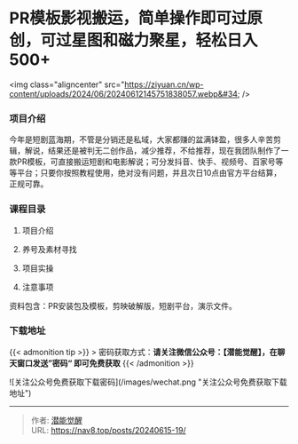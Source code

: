 # PR模板影视搬运，简单操作即可过原创，可过星图和磁力聚星，轻松日入500&#43;


&lt;img class=&#34;aligncenter&#34; src=&#34;https://ziyuan.cn/wp-content/uploads/2024/06/20240612145751838057.webp&#34;  /&gt;

###  项目介绍

今年是短剧蓝海期，不管是分销还是私域，大家都赚的盆满钵盈，很多人辛苦剪辑，解说，结果还是被判无二创作品，减少推荐，不给推荐，现在我团队制作了一款PR模板，可直接搬运短剧和电影解说；可分发抖音、快手、视频号、百家号等等平台；只要你按照教程使用，绝对没有问题，并且次日10点由官方平台结算，正规可靠。

###  课程目录

 1. 项目介绍

 1. 养号及素材寻找

 1. 项目实操

 1. 注意事项

资料包含：PR安装包及模板，剪映破解版，短剧平台，演示文件。

### 下载地址




{{&lt; admonition tip &gt;}}
&gt; 密码获取方式：**请关注微信公众号：【潜能觉醒】，在聊天窗口发送”密码“ 即可免费获取**
{{&lt; /admonition &gt;}}


![关注公众号免费获取下载密码](/images/wechat.png &#34;关注公众号免费获取下载地址&#34;)

---

> 作者: [潜能觉醒](https://nav8.top)  
> URL: https://nav8.top/posts/20240615-19/  


